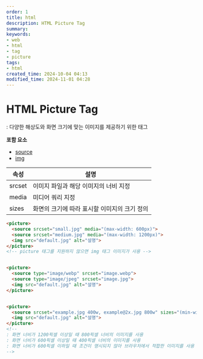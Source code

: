 ```yaml
---
order: 1
title: html
description: HTML Picture Tag
summary:
keywords:
- web
- html
- tag
- picture
tags:
- html
created_time: 2024-10-04 04:13
modified_time: 2024-11-01 04:28
---
```


# HTML Picture Tag
: 다양한 해상도와 화면 크기에 맞는 이미지를 제공하기 위한 태그  

**포함 요소**
- [source](./source.md)
- [img](./img.md)


속성 | 설명
---|---
srcset | 이미지 파일과 해당 이미지의 너비 지정
media  | 미디어 쿼리 지정
sizes  | 화면의 크기에 따라 표시할 이미지의 크기 정의


```html
<picture>
  <source srcset="small.jpg" media="(max-width: 600px)">
  <source srcset="medium.jpg" media="(max-width: 1200px)">
  <img src="default.jpg" alt="설명">
</picture>
<!-- picture 태그를 지원하지 않으면 img 태그 이미지가 사용 -->


<picture>
  <source type="image/webp" srcset="image.webp">
  <source type="image/jpeg" srcset="image.jpg">
  <img src="default.jpg" alt="설명">
</picture>


<picture>
  <source srcset="example.jpg 400w, example@2x.jpg 800w" sizes="(min-width:1200px) 800px, (min-width:600px) 400px">
  <img src="default.jpg" alt="설명">
</picture>
<!--
: 화면 너비가 1200픽셀 이상일 때 800픽셀 너비의 이미지를 사용
: 화면 너비가 600픽셀 이상일 때 400픽셀 너비의 이미지를 사용
: 화면 너비가 600픽셀 이하일 때 조건이 명시되지 않아 브라우저에서 적합한 이미지를 사용
-->
```